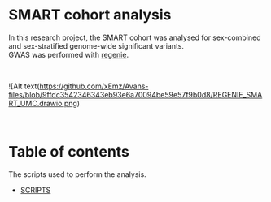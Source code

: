 # SMART cohort analysis

In this research project, the SMART cohort was analysed for sex-combined and sex-stratified genome-wide significant variants. <br> GWAS was performed with [regenie](https://rgcgithub.github.io/regenie/).

<br>

![Alt text(https://github.com/xEmz/Avans-files/blob/9ffdc3542346343eb93e6a70094be59e57f9b0d8/REGENIE_SMART_UMC.drawio.png)

</br>

# Table of contents

The scripts used to perform the analysis. 
- [SCRIPTS](https://github.com/xEmz/UMC-GWAS-cIMT/blob/9282e2a2d96468699205437dc824ce91e6195157/SMART-GWAS/SCRIPTS)

